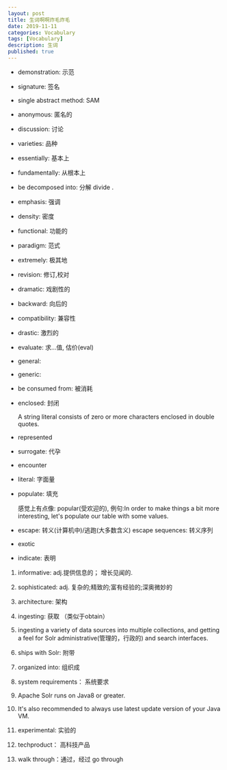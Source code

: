 ```yaml
---
layout: post
title: 生词啊啊炸毛炸毛
date: 2019-11-11
categories: Vocabulary
tags: [Vocabulary]
description: 生词
published: true
---
```


- demonstration: 示范
- signature: 签名 
- single abstract method: SAM
- anonymous: 匿名的
- discussion: 讨论
- varieties: 品种
- essentially: 基本上
- fundamentally: 从根本上
- be decomposed into: 分解 divide .
- emphasis: 强调
- density: 密度
- functional: 功能的
- paradigm: 范式
- extremely: 极其地
- revision: 修订,校对
- dramatic: 戏剧性的
- backward: 向后的
- compatibility: 兼容性
- drastic: 激烈的
- evaluate: 求...值, 估价(eval)
- general: 
- generic: 
- be consumed from: 被消耗
- enclosed: 封闭

    A string literal consists of zero or more characters enclosed in double quotes.

- represented

- surrogate: 代孕

- encounter

- literal: 字面量

- populate: 填充

    感觉上有点像: popular(受欢迎的), 例句:In order to make things a bit more interesting, let's populate our table with some values.

- escape: 转义(计算机中)/逃跑(大多数含义) escape sequences: 转义序列

- exotic

- indicate: 表明

1. informative: adj.提供信息的； 增长见闻的.

2. sophisticated: adj. 复杂的;精致的;富有经验的;深奥微妙的

3. architecture: 架构

4. ingesting:  获取 （类似于obtain）

5. ingesting a variety of data sources into multiple collections, and getting a feel for Solr administrative(管理的，行政的) and search interfaces.

6. ships with Solr: 附带

7. organized into: 组织成

8. system requirements： 系统要求

9. Apache Solr runs on Java8 or greater.

10. It's also recommended to always use latest update version of your Java VM.

11. experimental: 实验的

12. techproduct： 高科技产品 

13. walk through：通过，经过  go through






